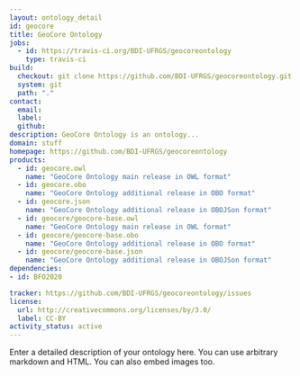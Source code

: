 ```yaml
---
layout: ontology_detail
id: geocore
title: GeoCore Ontology
jobs:
  - id: https://travis-ci.org/BDI-UFRGS/geocoreontology
    type: travis-ci
build:
  checkout: git clone https://github.com/BDI-UFRGS/geocoreontology.git
  system: git
  path: "."
contact:
  email: 
  label: 
  github: 
description: GeoCore Ontology is an ontology...
domain: stuff
homepage: https://github.com/BDI-UFRGS/geocoreontology
products:
  - id: geocore.owl
    name: "GeoCore Ontology main release in OWL format"
  - id: geocore.obo
    name: "GeoCore Ontology additional release in OBO format"
  - id: geocore.json
    name: "GeoCore Ontology additional release in OBOJSon format"
  - id: geocore/geocore-base.owl
    name: "GeoCore Ontology main release in OWL format"
  - id: geocore/geocore-base.obo
    name: "GeoCore Ontology additional release in OBO format"
  - id: geocore/geocore-base.json
    name: "GeoCore Ontology additional release in OBOJSon format"
dependencies:
- id: BFO2020

tracker: https://github.com/BDI-UFRGS/geocoreontology/issues
license:
  url: http://creativecommons.org/licenses/by/3.0/
  label: CC-BY
activity_status: active
---
```


Enter a detailed description of your ontology here. You can use arbitrary markdown and HTML.
You can also embed images too.

